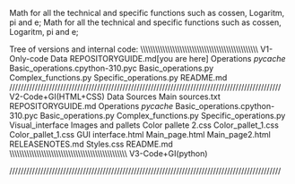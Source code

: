 Math for all the technical and specific functions such as cossen, Logaritm, pi and e;
 Math for all the technical and specific functions such as cossen, Logaritm, pi and e;

Tree of versions and internal code:
\\\\\\\\\\\\\\\\\\\\\\\\\\\\\\\\\\\\\\\\\\\\\\\\\\\\\\\\\\\\\\\\\\\\\\\\\\\\\\\\\\\\\\\\\\\\\\\\
    V1-Only-code
        Data
            REPOSITORYGUIDE.md[you are here]
        Operations
            _pycache_
                Basic_operations.cpython-310.pyc
            Basic_operations.py
            Complex_functions.py
            Specific_operations.py
    README.md
////////////////////////////////////////////////////////////////////////////////////////////////
    V2-Code+GI(HTML+CSS)
        Data
            Sources
                Main sources.txt
            REPOSITORYGUIDE.md
        Operations
            _pycache_
                Basic_operations.cpython-310.pyc
            Basic_operations.py
            Complex_functions.py
            Specific_operations.py
        Visual_interface
            Images and pallets
                Color pallete 2.css
                Color_pallet_1.css
            Color_pallet_1.css
            GUI interface.html
            Main_page.html
            Main_page2.html
            RELEASENOTES.md
            Styles.css
        README.md
\\\\\\\\\\\\\\\\\\\\\\\\\\\\\\\\\\\\\\\\\\\\\\\\\\\\\\\\\\\\\\\\\\\\\\\\\\\\\\\\\\\\\\\\\\\\\\\\
    V3-Code+GI(python)
    
////////////////////////////////////////////////////////////////////////////////////////////////
